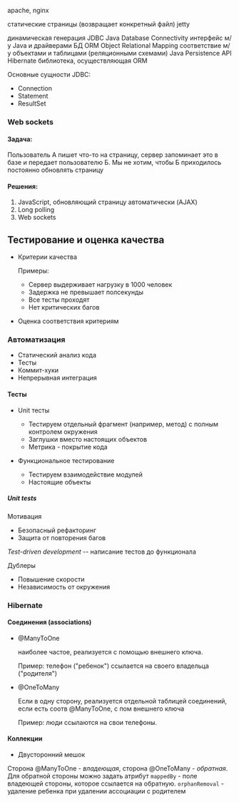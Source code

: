 apache, nginx

статические страницы (возвращает конкретный файл)
jetty

динамическая генерация
JDBC
Java Database Connectivity
интерфейс м/у Java и драйверами БД
ORM
Object Relational Mapping
соответствие м/у объектами и таблицами (реляционными схемами)
Java Persistence API
Hibernate
библиотека, осуществляющая ORM

Основные сущности JDBC:
* Connection
* Statement
* ResultSet

### Web sockets
#### Задача:
Пользователь А пишет что-то на страницу, сервер запоминает это в базе и передает пользователю Б. Мы не хотим, чтобы Б приходилось постоянно обновлять страницу
#### Решения:
1. JavaScript, обновляющий страницу автоматически (AJAX)
1. Long polling
1. Web sockets

## Тестирование и оценка качества
* Критерии качества

    Примеры:
    * Сервер выдерживает нагрузку в 1000 человек
    * Задержка не превышает полсекунды
    * Все тесты проходят
    * Нет критических багов
* Оценка соответствия критериям
### Автоматизация
* Статический анализ кода
* Тесты
* Коммит-хуки
* Непрерывная интеграция

#### Тесты
* Unit тесты
    * Тестируем отдельный фрагмент (например, метод) с полным контролем окружения
    * Заглушки вместо настоящих объектов
    * Метрика - покрытие кода


* Функциональное тестирование
    * Тестируем взаимодействие модулей
    * Настоящие объекты

##### Unit tests
Мотивация

* Безопасный рефакторинг
* Защита от повторения багов

*Test-driven development* -- написание тестов до функционала

Дублеры

* Повышение скорости
* Независимость от окружения


### Hibernate
#### Соединения (associations)
* @ManyToOne

    наиболее частое, реализуется с помощью внешнего ключа.

    Пример: телефон ("ребенок") ссылается на своего владельца ("родителя")
* @OneToMany

    Если в одну сторону, реализуется отдельной таблицей соединений, если есть соотв @ManyToOne, с пом внешнего ключа

    Пример: люди ссылаются на свои телефоны.

#### Коллекции
* Двусторонний мешок

Сторона @ManyToOne - *владеющая*, сторона @OneToMany - *обратная*.
Для обратной стороны можно задать атрибут `mappedBy` - поле владеющей стороны, которое ссылается на обратную.
`orphanRemoval` - удаление ребенка при удалении ассоциации с родителем